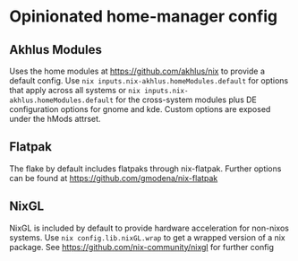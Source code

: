 # Opinionated home-manager config
## Akhlus Modules

Uses the home modules at https://github.com/akhlus/nix to provide a default config. Use `nix inputs.nix-akhlus.homeModules.default` for options that apply across all systems or `nix inputs.nix-akhlus.homeModules.default` for the cross-system modules plus DE configuration options for gnome and kde. Custom options are exposed under the hMods attrset.

## Flatpak

The flake by default includes flatpaks through nix-flatpak. Further options can be found at https://github.com/gmodena/nix-flatpak

## NixGL

NixGL is included by default to provide hardware acceleration for non-nixos systems. Use `nix config.lib.nixGL.wrap` to get a wrapped version of a nix package. See https://github.com/nix-community/nixgl for further config
